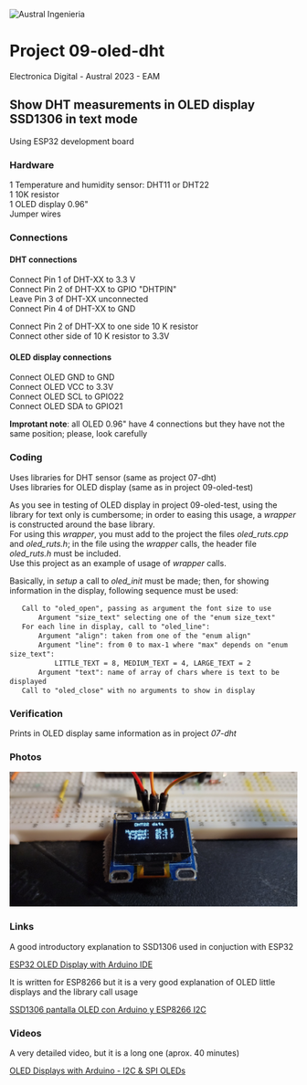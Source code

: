 

![Austral Ingenieria](https://encrypted-tbn0.gstatic.com/images?q=tbn%3AANd9GcQooGo7vQn4t9-6Bt46qZF-UY4_QFpYOeh7kVWzwpr_lbLr5wka)


#   Project 09-oled-dht

   Electronica Digital - Austral 2023 - EAM
    
##  Show DHT measurements in OLED display SSD1306 in text mode

   Using ESP32 development board

### Hardware

   1 Temperature and humidity sensor: DHT11 or DHT22  
   1 10K resistor  
   1 OLED display 0.96"  
   Jumper wires  

###  Connections

####    DHT connections

   Connect Pin 1 of DHT-XX to 3.3 V  
   Connect Pin 2 of DHT-XX to GPIO "DHTPIN"  
   Leave Pin 3 of DHT-XX unconnected  
   Connect Pin 4 of DHT-XX to GND  

   Connect Pin 2 of DHT-XX to one side 10 K resistor  
   Connect other side of 10 K resistor to 3.3V  

####    OLED display connections

   Connect OLED GND to GND  
   Connect OLED VCC to 3.3V  
   Connect OLED SCL to GPIO22  
   Connect OLED SDA to GPIO21  

   **Improtant note**: all OLED 0.96" have 4 connections but they have not the same position; please, look carefully

###     Coding

   Uses libraries for DHT sensor (same as project 07-dht)  
   Uses libraries for OLED display (same as in project 09-oled-test)  

   As you see in testing of OLED display in project 09-oled-test, using the library for text only is cumbersome; in order to easing this usage, a _wrapper_ is constructed around the base library.  
   For using this _wrapper_, you must add to the project the files _oled_ruts.cpp_ and _oled_ruts.h_; in the file using the _wrapper_ calls, the header file _oled_ruts.h_ must be included.  
   Use this project as an example of usage of _wrapper_ calls.  

   Basically, in _setup_ a call to _oled_init_ must be made; then, for showing information in the display, following sequence must be used:  

```
   Call to "oled_open", passing as argument the font size to use  
       Argument "size_text" selecting one of the "enum size_text"  
   For each line in display, call to "oled_line":  
       Argument "align": taken from one of the "enum align"  
       Argument "line": from 0 to max-1 where "max" depends on "enum size_text":  
           LITTLE_TEXT = 8, MEDIUM_TEXT = 4, LARGE_TEXT = 2  
       Argument "text": name of array of chars where is text to be displayed  
   Call to "oled_close" with no arguments to show in display  
```

###  Verification

   Prints in OLED display same information as in project _07-dht_ 

###  Photos

 ![Display as printed](oled-dht.jpg)

###  Links

  A good introductory explanation to SSD1306 used in conjuction with ESP32

  [ESP32 OLED Display with Arduino IDE](https://randomnerdtutorials.com/esp32-ssd1306-oled-display-arduino-ide/)

  It is written for ESP8266 but it is a very good explanation of OLED little displays and the library call usage

  [SSD1306 pantalla OLED con Arduino y ESP8266 I2C](https://programarfacil.com/blog/arduino-blog/ssd1306-pantalla-oled-con-arduino/)

### Videos

  A very detailed video, but it is a long one (aprox. 40 minutes)

  [OLED Displays with Arduino - I2C & SPI OLEDs](https://www.youtube.com/watch?v=7x1P80X1V3E)


